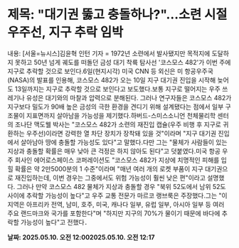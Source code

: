 # **제목: "대기권 뚫고 충돌하나?"…소련 시절 우주선, 지구 추락 임박**

  내용: [서울=뉴시스]김윤혁 인턴 기자 = 1972년 소련에서 발사됐지만 목적지에 도달하지 못하고 50년 넘게 궤도를 떠돌던 금성 대기 착륙 탐사선 '코스모스 482'가 이번 주에 지구로 추락할 것으로 보인다.6일(현지시각) 미국 CNN 등 외신은 미 항공우주국(NASA)의 발표를 인용해, 코스모스 482가 오는 10일 지구 대기권 진입을 시작해 늦어도 13일까지는 지구로 추락할 것으로 보인다고 보도했다.보통 지구로 떨어지는 우주 쓰레기나 유성은 대기와의 마찰과 압력으로 분해된다. 그러나 연구자들은 코스모스 482가 지구보다 밀도가 90배 높은 금성의 극한 환경을 견디기 위해 설계됐다는 점에서 일부 구조물이 지표면까지 살아남을 가능성을 제기했다.하버드-스미스소니언 천체물리학 센터의 조나단 맥도웰 박사는 "코스모스 482가 소련의 재진입 캡슐(우주 비행 후 지구로 귀환하는 우주선)이라면 강력한 열 차단 장치가 장착돼 있을 것"이라며 "지구 대기권 진입에서 살아남아 땅에 충돌할 가능성도 있다"고 말했다.다만 그는 "물체가 사람들이 있는 지상과 충돌할 확률은 매우 낮아 큰 걱정은 하지 않아도 된다"고 덧붙였다.미국 항공 우주 회사인 에어로스페이스 코퍼레이션도 "코스모스 482가 지상에 치명적인 피해를 입힐 확률은 약 2만5000분의 1 수준"이라며 "매년 여러 개의 로켓 부품이 지구 대기권으로 재진입하는데, 이번 경우는 그중에서도 위험 가능성이 훨씬 낮은 편"이라고 설명했다. 그러나 만약 코스모스 482 물체가 지상과 충돌할 경우 "북위 52도에서 남위 52도 사이에 추락할 가능성이 높다"고 우주 교통 전문가 마르코 랭브룩은 주장했다.그는 "이 지역은 아프리카 전역, 남미, 호주, 미국, 캐나다 일부, 유럽 일부, 아시아 일부 등 여러 주요 랜드마크와 국가를 포함한다"며 "하지만 지구의 70%가 물이기 때문에 바다에 추락할 가능성이 높다"고 전했다．

  **날짜: 2025.05.10. 오전 12:002025.05.10. 오전 12:17**